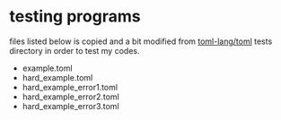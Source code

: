 testing programs
====

files listed below is copied and a bit modified from
[toml-lang/toml](https://github.com/toml-lang/toml) 
tests directory in order to test my codes.

* example.toml
* hard\_example.toml
* hard\_example\_error1.toml
* hard\_example\_error2.toml
* hard\_example\_error3.toml


